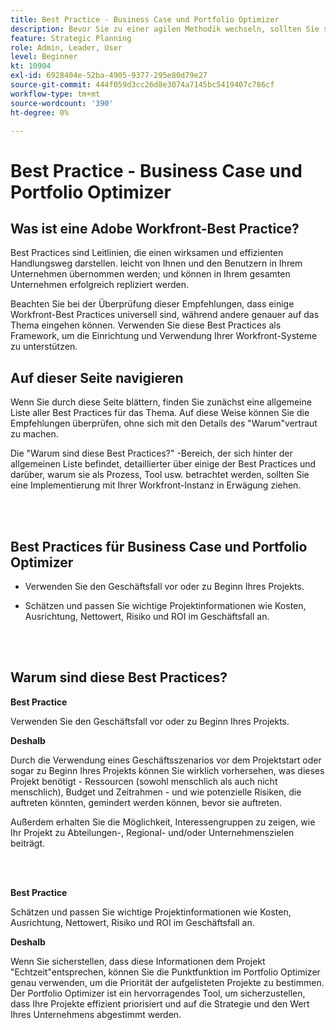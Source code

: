 ```yaml
---
title: Best Practice - Business Case und Portfolio Optimizer
description: Bevor Sie zu einer agilen Methodik wechseln, sollten Sie sich einige Ratschläge und Fragen ansehen.
feature: Strategic Planning
role: Admin, Leader, User
level: Beginner
kt: 10904
exl-id: 6928404e-52ba-4905-9377-295e80d79e27
source-git-commit: 444f059d3cc26d8e3074a7145bc5419407c786cf
workflow-type: tm+mt
source-wordcount: '390'
ht-degree: 0%

---
```


# Best Practice - Business Case und Portfolio Optimizer

## Was ist eine Adobe Workfront-Best Practice?

Best Practices sind Leitlinien, die einen wirksamen und effizienten Handlungsweg darstellen. leicht von Ihnen und den Benutzern in Ihrem Unternehmen übernommen werden; und können in Ihrem gesamten Unternehmen erfolgreich repliziert werden.

Beachten Sie bei der Überprüfung dieser Empfehlungen, dass einige Workfront-Best Practices universell sind, während andere genauer auf das Thema eingehen können. Verwenden Sie diese Best Practices als Framework, um die Einrichtung und Verwendung Ihrer Workfront-Systeme zu unterstützen.

## Auf dieser Seite navigieren

Wenn Sie durch diese Seite blättern, finden Sie zunächst eine allgemeine Liste aller Best Practices für das Thema. Auf diese Weise können Sie die Empfehlungen überprüfen, ohne sich mit den Details des &quot;Warum&quot;vertraut zu machen.

Die &quot;Warum sind diese Best Practices?&quot; -Bereich, der sich hinter der allgemeinen Liste befindet, detaillierter über einige der Best Practices und darüber, warum sie als Prozess, Tool usw. betrachtet werden, sollten Sie eine Implementierung mit Ihrer Workfront-Instanz in Erwägung ziehen.

</br>
</br>

## Best Practices für Business Case und Portfolio Optimizer

* Verwenden Sie den Geschäftsfall vor oder zu Beginn Ihres Projekts.

* Schätzen und passen Sie wichtige Projektinformationen wie Kosten, Ausrichtung, Nettowert, Risiko und ROI im Geschäftsfall an.

</br>
</br>

## Warum sind diese Best Practices?

**Best Practice**

Verwenden Sie den Geschäftsfall vor oder zu Beginn Ihres Projekts.

**Deshalb**

Durch die Verwendung eines Geschäftsszenarios vor dem Projektstart oder sogar zu Beginn Ihres Projekts können Sie wirklich vorhersehen, was dieses Projekt benötigt - Ressourcen (sowohl menschlich als auch nicht menschlich), Budget und Zeitrahmen - und wie potenzielle Risiken, die auftreten könnten, gemindert werden können, bevor sie auftreten.

Außerdem erhalten Sie die Möglichkeit, Interessengruppen zu zeigen, wie Ihr Projekt zu Abteilungen-, Regional- und/oder Unternehmenszielen beiträgt.

</br>
</br>

**Best Practice**

Schätzen und passen Sie wichtige Projektinformationen wie Kosten, Ausrichtung, Nettowert, Risiko und ROI im Geschäftsfall an.

**Deshalb**

Wenn Sie sicherstellen, dass diese Informationen dem Projekt &quot;Echtzeit&quot;entsprechen, können Sie die Punktfunktion im Portfolio Optimizer genau verwenden, um die Priorität der aufgelisteten Projekte zu bestimmen. Der Portfolio Optimizer ist ein hervorragendes Tool, um sicherzustellen, dass Ihre Projekte effizient priorisiert und auf die Strategie und den Wert Ihres Unternehmens abgestimmt werden.
